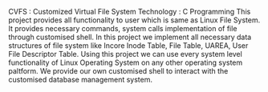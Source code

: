  CVFS : Customized Virtual File System 
 Technology : C Programming
 This project provides all functionality to user which is same as Linux File System.
 It provides necessary commands, system calls implementation of file through customised shell.
 In this project we implement all necessary data structures of file system like Incore Inode Table, File
 Table, UAREA, User File Descriptor Table.
 Using this project we can use every system level functionality of Linux Operating System on any other
 operating system paltform.
 We provide our own customised shell to interact with the customised database management system.
